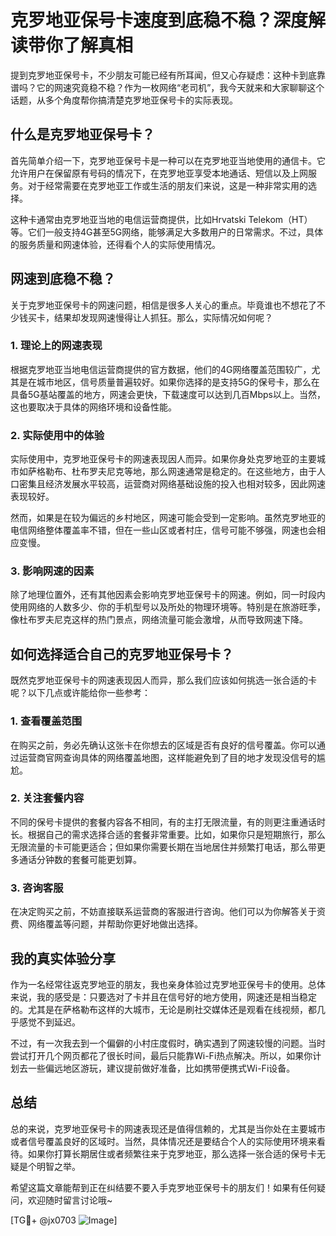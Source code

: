 # 克罗地亚保号卡速度到底稳不稳？深度解读带你了解真相

提到克罗地亚保号卡，不少朋友可能已经有所耳闻，但又心存疑虑：这种卡到底靠谱吗？它的网速究竟稳不稳？作为一枚网络“老司机”，我今天就来和大家聊聊这个话题，从多个角度帮你搞清楚克罗地亚保号卡的实际表现。

## 什么是克罗地亚保号卡？

首先简单介绍一下，克罗地亚保号卡是一种可以在克罗地亚当地使用的通信卡。它允许用户在保留原有号码的情况下，在克罗地亚享受本地通话、短信以及上网服务。对于经常需要在克罗地亚工作或生活的朋友们来说，这是一种非常实用的选择。

这种卡通常由克罗地亚当地的电信运营商提供，比如Hrvatski Telekom（HT）等。它们一般支持4G甚至5G网络，能够满足大多数用户的日常需求。不过，具体的服务质量和网速体验，还得看个人的实际使用情况。

## 网速到底稳不稳？

关于克罗地亚保号卡的网速问题，相信是很多人关心的重点。毕竟谁也不想花了不少钱买卡，结果却发现网速慢得让人抓狂。那么，实际情况如何呢？

### 1. 理论上的网速表现

根据克罗地亚当地电信运营商提供的官方数据，他们的4G网络覆盖范围较广，尤其是在城市地区，信号质量普遍较好。如果你选择的是支持5G的保号卡，那么在具备5G基站覆盖的地方，网速会更快，下载速度可以达到几百Mbps以上。当然，这也要取决于具体的网络环境和设备性能。

### 2. 实际使用中的体验

实际使用中，克罗地亚保号卡的网速表现因人而异。如果你身处克罗地亚的主要城市如萨格勒布、杜布罗夫尼克等地，那么网速通常是稳定的。在这些地方，由于人口密集且经济发展水平较高，运营商对网络基础设施的投入也相对较多，因此网速表现较好。

然而，如果是在较为偏远的乡村地区，网速可能会受到一定影响。虽然克罗地亚的电信网络整体覆盖率不错，但在一些山区或者村庄，信号可能不够强，网速也会相应变慢。

### 3. 影响网速的因素

除了地理位置外，还有其他因素会影响克罗地亚保号卡的网速。例如，同一时段内使用网络的人数多少、你的手机型号以及所处的物理环境等。特别是在旅游旺季，像杜布罗夫尼克这样的热门景点，网络流量可能会激增，从而导致网速下降。

## 如何选择适合自己的克罗地亚保号卡？

既然克罗地亚保号卡的网速表现因人而异，那么我们应该如何挑选一张合适的卡呢？以下几点或许能给你一些参考：

### 1. 查看覆盖范围

在购买之前，务必先确认这张卡在你想去的区域是否有良好的信号覆盖。你可以通过运营商官网查询具体的网络覆盖地图，这样能避免到了目的地才发现没信号的尴尬。

### 2. 关注套餐内容

不同的保号卡提供的套餐内容各不相同，有的主打无限流量，有的则更注重通话时长。根据自己的需求选择合适的套餐非常重要。比如，如果你只是短期旅行，那么无限流量的卡可能更适合；但如果你需要长期在当地居住并频繁打电话，那么带更多通话分钟数的套餐可能更划算。

### 3. 咨询客服

在决定购买之前，不妨直接联系运营商的客服进行咨询。他们可以为你解答关于资费、网络覆盖等问题，并帮助你更好地做出选择。

## 我的真实体验分享

作为一名经常往返克罗地亚的朋友，我也亲身体验过克罗地亚保号卡的使用。总体来说，我的感受是：只要选对了卡并且在信号好的地方使用，网速还是相当稳定的。尤其是在萨格勒布这样的大城市，无论是刷社交媒体还是观看在线视频，都几乎感觉不到延迟。

不过，有一次我去到一个偏僻的小村庄度假时，确实遇到了网速较慢的问题。当时尝试打开几个网页都花了很长时间，最后只能靠Wi-Fi热点解决。所以，如果你计划去一些偏远地区游玩，建议提前做好准备，比如携带便携式Wi-Fi设备。

## 总结

总的来说，克罗地亚保号卡的网速表现还是值得信赖的，尤其是当你处在主要城市或者信号覆盖良好的区域时。当然，具体情况还是要结合个人的实际使用环境来看待。如果你打算长期居住或者频繁往来于克罗地亚，那么选择一张合适的保号卡无疑是个明智之举。

希望这篇文章能帮到正在纠结要不要入手克罗地亚保号卡的朋友们！如果有任何疑问，欢迎随时留言讨论哦~

[TG💪+ @jx0703 ![Image](https://github.com/user-attachments/assets/dbca1d08-cadb-493c-b0ec-ad6f7a83f270)]